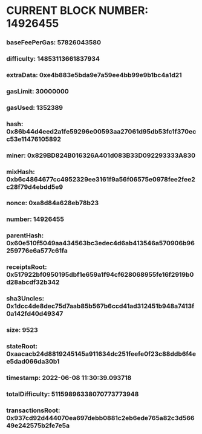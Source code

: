# CURRENT BLOCK NUMBER: 14926455

### baseFeePerGas: 57826043580
### difficulty: 14853113661837934
### extraData: 0xe4b883e5bda9e7a59ee4bb99e9b1bc4a1d21
### gasLimit: 30000000
### gasUsed: 1352389
### hash: 0x86b44d4eed2a1fe59296e00593aa27061d95db53fc1f370ecc53e11476105892
### miner: 0x829BD824B016326A401d083B33D092293333A830
### mixHash: 0xb6c4864677cc4952329ee3161f9a56f06575e0978fee2fee2c28f79d4ebdd5e9
### nonce: 0xa8d84a628eb78b23
### number: 14926455
### parentHash: 0x60e510f5049aa434563bc3edec4d6ab413546a570906b96259776e6a577c61fa
### receiptsRoot: 0x517922bf0950195dbf1e659a1f94cf628068955fe16f2919b0d28abcdf32b342
### sha3Uncles: 0x1dcc4de8dec75d7aab85b567b6ccd41ad312451b948a7413f0a142fd40d49347
### size: 9523
### stateRoot: 0xaacacb24d8819245145a911634dc251feefe0f23c88ddb6f4ee5dad066da30b1
### timestamp: 2022-06-08 11:30:39.093718
### totalDifficulty: 51159896338070773773948
### transactionsRoot: 0x937cd92d444070ea697debb0881c2eb6ede765a82c3d56649e242575b2fe7e5a
